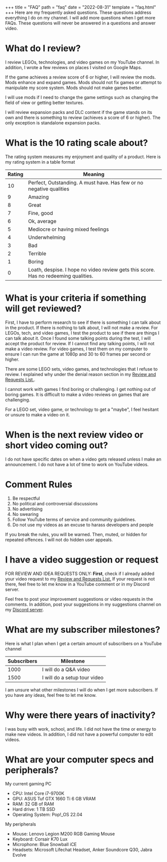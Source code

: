 +++
title = "FAQ"
path = "faq"
date = "2022-08-31"
template = "faq.html"
+++
Here are my frequently asked questions. These questions address everything I do on my channel. I will add more questions when I get more FAQs. These questions will never be answered in a questions and answer video.
# What do I review?
I review LEGOs, technologies, and video games on my YouTube channel. In addition, I wrote a few reviews on places I visited on Google Maps.

If the game achieves a review score of 6 or higher, I will review the mods. Mods enhance and expand games. Mods should not fix games or attempt to manipulate my score system. Mods should not make games better.

I will use mods if I need to change the game settings such as changing the field of view or getting better textures.

I will review expansion packs and DLC content if the game stands on its own and there is something to review (achieves a score of 6 or higher). The only exception is standalone expansion packs.

# What is the 10 rating scale about?
The rating system measures my enjoyment and quality of a product. Here is my rating system in a table format

| Rating | Meaning |
| --- | --- |
| 10 | Perfect, Outstanding. A must have. Has few or no negative qualities |
| 9 | Amazing |
| 8 | Great |
| 7 | Fine, good |
| 6 | Ok, average |
| 5 | Mediocre or having mixed feelings |
| 4 | Underwhelming |
| 3 | Bad |
| 2 | Terrible |
| 1 | Boring |
| 0 | Loath, despise. I hope no video review gets this score. Has no redeeming qualities. |


# What is your criteria if something will get reviewed?
First, I have to perform research to see if there is something I can talk about in the product. If there is nothing to talk about, I will not make a review.
For LEGOs, tech, and video games, I test the product to see if there are things I can talk about it. Once I found some talking points during the test, I will accept the product for review. If I cannot find any talking points, I  will not make a video review. For video games, I test them on my computer to ensure I can run the game at 1080p and 30 to 60 frames per second or higher.

There are some LEGO sets, video games, and technologies that I refuse to review. I explained why under the denial reason section in my [Review and Requests List.](https://docs.google.com/spreadsheets/d/e/2PACX-1vSWIyo2ktAkKEQqLVwAdy3DvQLO9YzbPntU65-13nfNvZa-d5ohtd5lHEiijEz_erW8qeKwlS7wuoYW/pubhtml). 

I cannot work with games I find boring or challenging. I get nothing out of boring games. It is difficult to make a video reviews on games that are challenging.

For a LEGO set, video game, or technology to get a "maybe", I feel hesitant or unsure to make a video on it.

# When is the next review video or short video coming out?
I do not have specific dates on when a video gets released unless I make an announcement. I do not have a lot of time to work on YouTube videos.

# Comment Rules
1. Be respectful
2. No political and controversial discussions
3. No advertising
4. No swearing
5. Follow YouTube terms of service and community guidelines.
6. Do not use my videos as an excuse to harass developers and people

If you break the rules, you will be warned. Then, muted, or hidden for repeated offences. I will not do hidden user appeals.

# I have a video suggestion or request
FOR REVIEW AND IDEA REQUESTS ONLY: **First**, check if I already added your video request to my [Review and Requests List.](https://docs.google.com/spreadsheets/d/e/2PACX-1vSWIyo2ktAkKEQqLVwAdy3DvQLO9YzbPntU65-13nfNvZa-d5ohtd5lHEiijEz_erW8qeKwlS7wuoYW/pubhtml) If your request is not there, feel free to let me know in a YouTube comment or in my Discord server.

Feel free to post your improvement suggestions or video requests in the comments. In addition, post your suggestions in my suggestions channel on my [Discord server](https://discord.gg/K9BdChUCMN).

# What are my subscriber milestones?
Here is what I plan when I get a certain amount of subscribers on a YouTube channel

| Subscribers | Milestone |
| --- | --- |
| 1000 | I will do a Q&A video |
| 1500 | I will do a setup tour video |

I am unsure what other milestones I will do when I get more subscribers. If you have any ideas, feel free to let me know.

# Why were there years of inactivity?
I was busy with work, school, and life. I did not have the time or energy to make new videos. In addition, I did not have a powerful computer to edit videos.

# What are your computer specs and peripherals?
My current gaming PC
- CPU: Intel Core i7-9700K
- GPU: ASUS Tuf GTX 1660 Ti 6 GB VRAM
- RAM: 32 GB of RAM
- Hard drive: 1 TB SSD
- Operating System: Pop!_OS 22.04

My peripherals
- Mouse: Lenovo Legion M200 RGB Gaming Mouse
- Keyboard: Corsair K70 Lux
- Microphone: Blue Snowball iCE
- Headsets: Microsoft Lifechat Headset, Anker Soundcore Q30, Jabra Evolve